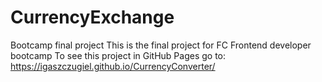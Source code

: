 # CurrencyExchange
Bootcamp final project 
This is the final project for FC Frontend developer bootcamp
To see this project in GitHub Pages go to: https://igaszczugiel.github.io/CurrencyConverter/
